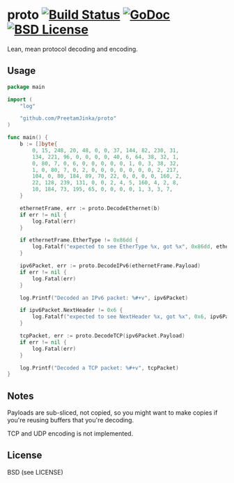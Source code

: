 proto [![Build Status](https://drone.io/github.com/PreetamJinka/proto/status.png)](https://drone.io/github.com/PreetamJinka/proto/latest) [![GoDoc](https://godoc.org/github.com/PreetamJinka/proto?status.svg)](https://godoc.org/github.com/PreetamJinka/proto) [![BSD License](https://img.shields.io/pypi/l/Django.svg)](https://github.com/PreetamJinka/proto/blob/master/LICENSE)
====
Lean, mean protocol decoding and encoding.

Usage
---
```go
package main

import (
	"log"

	"github.com/PreetamJinka/proto"
)

func main() {
	b := []byte{
		0, 15, 248, 20, 48, 0, 0, 37, 144, 82, 230, 31,
		134, 221, 96, 0, 0, 0, 0, 40, 6, 64, 38, 32, 1,
		0, 80, 7, 0, 6, 0, 0, 0, 0, 0, 1, 0, 3, 38, 32,
		1, 0, 80, 7, 0, 2, 0, 0, 0, 0, 0, 0, 0, 2, 217,
		104, 0, 80, 184, 89, 70, 22, 0, 0, 0, 0, 160, 2,
		22, 128, 239, 131, 0, 0, 2, 4, 5, 160, 4, 2, 8,
		10, 184, 73, 195, 65, 0, 0, 0, 0, 1, 3, 3, 7,
	}

	ethernetFrame, err := proto.DecodeEthernet(b)
	if err != nil {
		log.Fatal(err)
	}

	if ethernetFrame.EtherType != 0x86dd {
		log.Fatalf("expected to see EtherType %x, got %x", 0x86dd, ethernetFrame.EtherType)
	}

	ipv6Packet, err := proto.DecodeIPv6(ethernetFrame.Payload)
	if err != nil {
		log.Fatal(err)
	}

	log.Printf("Decoded an IPv6 packet: %#+v", ipv6Packet)

	if ipv6Packet.NextHeader != 0x6 {
		log.Fatalf("expected to see NextHeader %x, got %x", 0x6, ipv6Packet.NextHeader)
	}

	tcpPacket, err := proto.DecodeTCP(ipv6Packet.Payload)
	if err != nil {
		log.Fatal(err)
	}

	log.Printf("Decoded a TCP packet: %#+v", tcpPacket)
}

```

Notes
---
Payloads are sub-sliced, not copied, so you might want to make copies if you're reusing
buffers that you're decoding.

TCP and UDP encoding is not implemented.

License
---
BSD (see LICENSE)
